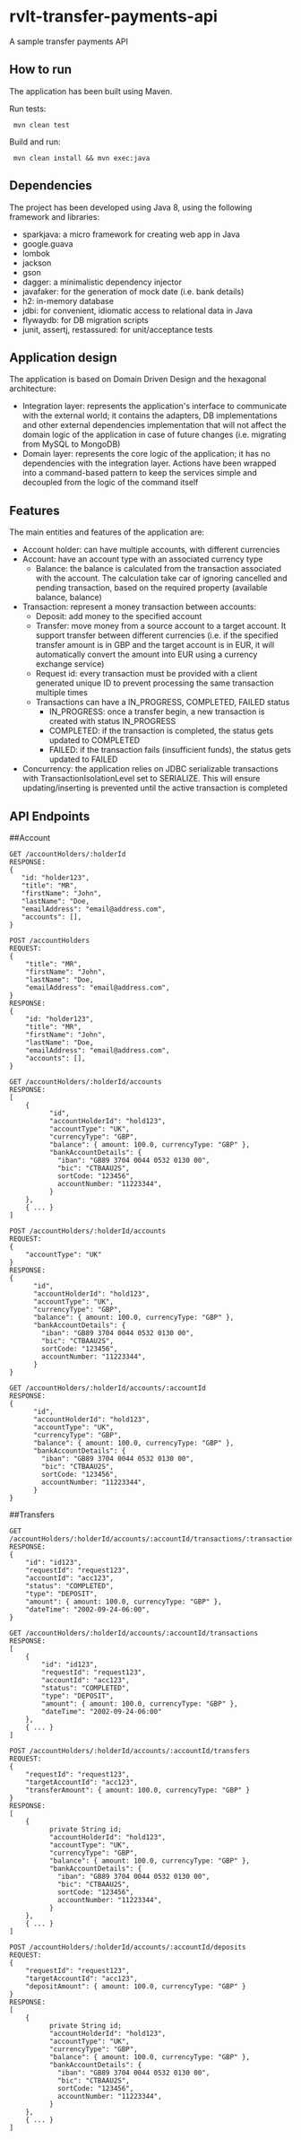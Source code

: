 # rvlt-transfer-payments-api
A sample transfer payments API

How to run
-----
The application has been built using Maven.

Run tests:
```
 mvn clean test
```

Build and run:
```
 mvn clean install && mvn exec:java
```

Dependencies
-----
The project has been developed using Java 8, using the following framework and libraries:

 - sparkjava: a micro framework for creating web app in Java
 - google.guava
 - lombok
 - jackson
 - gson
 - dagger: a minimalistic dependency injector
 - javafaker: for the generation of mock date (i.e. bank details)
 - h2: in-memory database
 - jdbi: for convenient, idiomatic access to relational data in Java
 - flywaydb: for DB migration scripts
 - junit, assertj, restassured: for unit/acceptance tests
 
 
Application design
----
The application is based on Domain Driven Design and the hexagonal architecture:

   - Integration layer: represents the application's interface to communicate with the external world; it contains the adapters, DB implementations and other external dependencies implementation that 
   will not affect the domain logic of the application in case of future changes (i.e. migrating from MySQL to MongoDB)    
   - Domain layer: represents the core logic of the application; it has no dependencies with the integration layer.
   Actions have been wrapped into a command-based pattern to keep the services simple and decoupled from the logic of the command itself 
 
Features
----

The main entities and features of the application are:
  - Account holder: can have multiple accounts, with different currencies
  - Account: have an account type with an associated currency type
    - Balance: the balance is calculated from the transaction associated with the account. The calculation take car of ignoring cancelled and pending transaction, based on the required property (available balance, balance) 
  - Transaction: represent a money transaction between accounts:
    - Deposit: add money to the specified account
    - Transfer: move money from a source account to a target account. It support transfer between different currencies (i.e. if the specified transfer amount is in GBP and the target account is in EUR,
    it will automatically convert the amount into EUR using a currency exchange service)
    - Request id: every transaction must be provided with a client generated unique ID to prevent processing the same transaction multiple times
    - Transactions can have a IN_PROGRESS, COMPLETED, FAILED status
        - IN_PROGRESS: once a transfer begin, a new transaction is created with status IN_PROGRESS
        - COMPLETED: if the transaction is completed, the status gets updated to COMPLETED
        - FAILED: if the transaction fails (insufficient funds), the status gets updated to FAILED
   - Concurrency: the application relies on JDBC serializable transactions with TransactionIsolationLevel set to SERIALIZE.
    This will ensure updating/inserting is prevented until the active transaction is completed
        

API Endpoints
------
 
 ##Account
 
 ```
GET /accountHolders/:holderId
RESPONSE: 
{
    "id: "holder123",
    "title": "MR",
    "firstName": "John",
    "lastName": "Doe,
    "emailAddress": "email@address.com",
    "accounts": [],
}
```

```
POST /accountHolders
REQUEST:
{
    "title": "MR",
    "firstName": "John",
    "lastName": "Doe,
    "emailAddress": "email@address.com",
}
RESPONSE: 
{
    "id: "holder123",
    "title": "MR",
    "firstName": "John",
    "lastName": "Doe,
    "emailAddress": "email@address.com",
    "accounts": [],
}
```

```
GET /accountHolders/:holderId/accounts
RESPONSE:
[
    {
          "id",
          "accountHolderId": "hold123",
          "accountType": "UK",
          "currencyType": "GBP",
          "balance": { amount: 100.0, currencyType: "GBP" },
          "bankAccountDetails": {
            "iban": "GB89 3704 0044 0532 0130 00",          
            "bic": "CTBAAU2S",      
            sortCode: "123456",
            accountNumber: "11223344",
          }
    },
    { ... }
]
```

```
POST /accountHolders/:holderId/accounts
REQUEST:
{
    "accountType": "UK"
}
RESPONSE:
{
      "id",
      "accountHolderId": "hold123",
      "accountType": "UK",
      "currencyType": "GBP",
      "balance": { amount: 100.0, currencyType: "GBP" },
      "bankAccountDetails": {
        "iban": "GB89 3704 0044 0532 0130 00",          
        "bic": "CTBAAU2S",      
        sortCode: "123456",
        accountNumber: "11223344",
      }
}
```

```
GET /accountHolders/:holderId/accounts/:accountId
RESPONSE:
{
      "id",
      "accountHolderId": "hold123",
      "accountType": "UK",
      "currencyType": "GBP",
      "balance": { amount: 100.0, currencyType: "GBP" },
      "bankAccountDetails": {
        "iban": "GB89 3704 0044 0532 0130 00",          
        "bic": "CTBAAU2S",      
        sortCode: "123456",
        accountNumber: "11223344",
      }
}

```

##Transfers
```
GET /accountHolders/:holderId/accounts/:accountId/transactions/:transactionId
RESPONSE:
{
    "id": "id123",   
    "requestId": "request123",
    "accountId": "acc123",    
    "status": "COMPLETED",        
    "type": "DEPOSIT",    
    "amount": { amount: 100.0, currencyType: "GBP" },
    "dateTime": "2002-09-24-06:00",      
}
```
```
GET /accountHolders/:holderId/accounts/:accountId/transactions
RESPONSE:
[
    {
        "id": "id123",   
        "requestId": "request123",
        "accountId": "acc123",    
        "status": "COMPLETED",        
        "type": "DEPOSIT",    
        "amount": { amount: 100.0, currencyType: "GBP" },
        "dateTime": "2002-09-24-06:00"      
    },
    { ... }
]
```
```
POST /accountHolders/:holderId/accounts/:accountId/transfers
REQUEST:
{
    "requestId": "request123",
    "targetAccountId": "acc123",    
    "transferAmount": { amount: 100.0, currencyType: "GBP" }
}
RESPONSE:
[
    {
          private String id;
          "accountHolderId": "hold123",
          "accountType": "UK",
          "currencyType": "GBP",
          "balance": { amount: 100.0, currencyType: "GBP" },
          "bankAccountDetails": {
            "iban": "GB89 3704 0044 0532 0130 00",          
            "bic": "CTBAAU2S",      
            sortCode: "123456",
            accountNumber: "11223344",
          }
    },
    { ... }
]
```
```
POST /accountHolders/:holderId/accounts/:accountId/deposits
REQUEST:
{
    "requestId": "request123",
    "targetAccountId": "acc123",    
    "depositAmount": { amount: 100.0, currencyType: "GBP" }
}
RESPONSE:
[
    {
          private String id;
          "accountHolderId": "hold123",
          "accountType": "UK",
          "currencyType": "GBP",
          "balance": { amount: 100.0, currencyType: "GBP" },
          "bankAccountDetails": {
            "iban": "GB89 3704 0044 0532 0130 00",          
            "bic": "CTBAAU2S",      
            sortCode: "123456",
            accountNumber: "11223344",
          }
    },
    { ... }
]
```

